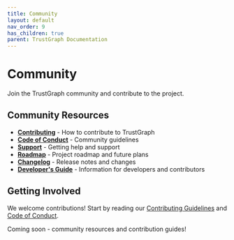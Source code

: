 ```yaml
---
title: Community
layout: default
nav_order: 9
has_children: true
parent: TrustGraph Documentation
---
```


# Community

Join the TrustGraph community and contribute to the project.

## Community Resources

- **[Contributing](contributing/)** - How to contribute to TrustGraph
- **[Code of Conduct](code-of-conduct/)** - Community guidelines
- **[Support](support/)** - Getting help and support
- **[Roadmap](roadmap/)** - Project roadmap and future plans
- **[Changelog](changelog/)** - Release notes and changes
- **[Developer's Guide](developer/)** - Information for developers and contributors

## Getting Involved

We welcome contributions! Start by reading our [Contributing Guidelines](contributing.md) and [Code of Conduct](code-of-conduct.md).

Coming soon - community resources and contribution guides!
